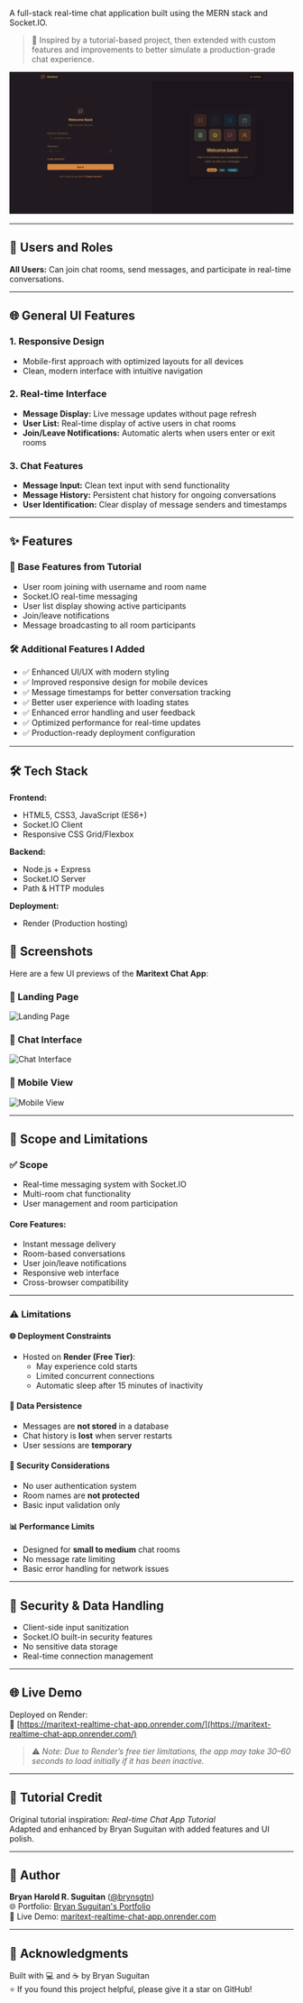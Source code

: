 A full-stack real-time chat application built using the MERN stack and Socket.IO.
> 🔧 Inspired by a tutorial-based project, then extended with custom features and improvements to better simulate a production-grade chat experience.

![screenshot](./screenshots/login.png)

---

## 👤 Users and Roles
**All Users:** Can join chat rooms, send messages, and participate in real-time conversations.

---

## 🌐 General UI Features

### 1. Responsive Design
- Mobile-first approach with optimized layouts for all devices
- Clean, modern interface with intuitive navigation

### 2. Real-time Interface
- **Message Display:** Live message updates without page refresh
- **User List:** Real-time display of active users in chat rooms
- **Join/Leave Notifications:** Automatic alerts when users enter or exit rooms

### 3. Chat Features
- **Message Input:** Clean text input with send functionality
- **Message History:** Persistent chat history for ongoing conversations
- **User Identification:** Clear display of message senders and timestamps

---

## ✨ Features

### 🧱 Base Features from Tutorial
- User room joining with username and room name
- Socket.IO real-time messaging
- User list display showing active participants
- Join/leave notifications
- Message broadcasting to all room participants

### 🛠️ Additional Features I Added
- ✅ Enhanced UI/UX with modern styling
- ✅ Improved responsive design for mobile devices
- ✅ Message timestamps for better conversation tracking
- ✅ Better user experience with loading states
- ✅ Enhanced error handling and user feedback
- ✅ Optimized performance for real-time updates
- ✅ Production-ready deployment configuration

---

## 🛠 Tech Stack

**Frontend:**
- HTML5, CSS3, JavaScript (ES6+)
- Socket.IO Client
- Responsive CSS Grid/Flexbox

**Backend:**
- Node.js + Express
- Socket.IO Server
- Path & HTTP modules

**Deployment:**
- Render (Production hosting)

## 📸 Screenshots

Here are a few UI previews of the **Maritext Chat App**:

### 🏁 Landing Page
![Landing Page](./screenshots/landing.png)

### 💬 Chat Interface
![Chat Interface](./screenshots/chat.png)

### 📱 Mobile View
![Mobile View](./screenshots/mobile.png)

---

## 📌 Scope and Limitations

### ✅ Scope

- Real-time messaging system with Socket.IO  
- Multi-room chat functionality  
- User management and room participation  

#### Core Features:
- Instant message delivery  
- Room-based conversations  
- User join/leave notifications  
- Responsive web interface  
- Cross-browser compatibility  

---

### ⚠️ Limitations

#### 🌐 Deployment Constraints
- Hosted on **Render (Free Tier)**:
  - May experience cold starts  
  - Limited concurrent connections  
  - Automatic sleep after 15 minutes of inactivity  

#### 💾 Data Persistence
- Messages are **not stored** in a database  
- Chat history is **lost** when server restarts  
- User sessions are **temporary**  

#### 🔐 Security Considerations
- No user authentication system  
- Room names are **not protected**  
- Basic input validation only  

#### 📊 Performance Limits
- Designed for **small to medium** chat rooms  
- No message rate limiting  
- Basic error handling for network issues  

---

## 🔐 Security & Data Handling

- Client-side input sanitization  
- Socket.IO built-in security features  
- No sensitive data storage  
- Real-time connection management  

---

## 🌐 Live Demo

Deployed on Render:  
🔗 [https://maritext-realtime-chat-app.onrender.com/](https://maritext-realtime-chat-app.onrender.com/)

> ⚠️ *Note: Due to Render’s free tier limitations, the app may take 30–60 seconds to load initially if it has been inactive.*

---

## 📖 Tutorial Credit

Original tutorial inspiration: *Real-time Chat App Tutorial*  
Adapted and enhanced by Bryan Suguitan with added features and UI polish.

---

## 👤 Author

**Bryan Harold R. Suguitan** ([@brynsgtn](https://github.com/brynsgtn))  
🌐 Portfolio: [Bryan Suguitan's Portfolio](https://your-portfolio-link.com)  
📍 Live Demo: [maritext-realtime-chat-app.onrender.com](https://maritext-realtime-chat-app.onrender.com)

---

## 🙌 Acknowledgments

Built with 💻 and ☕ by Bryan Suguitan  
⭐ If you found this project helpful, please give it a star on GitHub!
